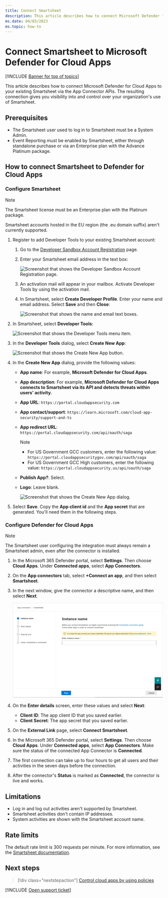 ```yaml
---
title: Connect Smartsheet
description: This article describes how to connect Microsoft Defender for Cloud Apps to your existing Smartsheet via the App Connector APIs. 
ms.date: 04/03/2023
ms.topic: how-to
---
```

# Connect Smartsheet to Microsoft Defender for Cloud Apps

<!--migrated, remove-->
[!INCLUDE [Banner for top of topics](includes/banner.md)]

This article describes how to connect Microsoft Defender for Cloud Apps to your existing Smartsheet via the App Connector APIs. The resulting connection gives you visibility into and control over your organization's use of Smartsheet.

## Prerequisites

- The Smartsheet user used to log in to Smartsheet must be a System Admin.
- Event Reporting must be enabled by Smartsheet, either through standalone purchase or via an Enterprise plan with the Advance Platinum package.

## How to connect Smartsheet to Defender for Cloud Apps

### Configure Smartsheet

>[!NOTE]
>The Smartsheet license must be an Enterprise plan with the Platinum package.
>
>Smartsheet accounts hosted in the EU region (the .eu domain suffix) aren't currently supported.

1. Register to add Developer Tools to your existing Smartsheet account:
    1. Go to the [Developer Sandbox Account Registration](https://developers.smartsheet.com/register/) page.

    1. Enter your Smartsheet email address in the text box:

        ![Screenshot that shows the Developer Sandbox Account Registration page.](media/smartsheet-register-to-developer-tools.png)

    1. An activation mail will appear in your mailbox. Activate Developer Tools by using the activation mail.

    1. In Smartsheet, select **Create Developer Profile**. Enter your name and email address. Select **Save** and then **Close**:

       ![Screenshot that shows the name and email text boxes.](media/smartsheet-create-developer-tools.png)

2. In Smartsheet, select **Developer Tools**:

   ![Screenshot that shows the Developer Tools menu item.](media/smartsheet-entering-developer-tools.png)

3. In the **Developer Tools** dialog, select **Create New App**:

   ![Screenshot that shows the Create New App button.](media/smartsheet-developer-tools.png)

4. In the **Create New App** dialog, provide the following values:
    - **App name**: For example, **Microsoft Defender for Cloud Apps**.
    - **App description**: For example, **Microsoft Defender for Cloud Apps connects to Smartsheet via its API and detects threats within users' activity.**
    - **App URL**: `https://portal.cloudappsecurity.com`
    - **App contact/support**: `https://learn.microsoft.com/cloud-app-security/support-and-ts`
    - **App redirect URL**: `https://portal.cloudappsecurity.com/api/oauth/saga`

      > [!NOTE]
      >
      > - For US Government GCC customers, enter the following value: `https://portal.cloudappsecuritygov.com/api/oauth/saga`
      > - For US Government GCC High customers, enter the following value: `https://portal.cloudappsecurity.us/api/oauth/saga`

    - **Publish App?**: Select.
    - **Logo**: Leave blank.

      ![Screenshot that shows the Create New App dialog.](media/smartsheet-oauth-app-creation.png)

5. Select **Save**. Copy the **App client id** and the **App secret** that are generated. You'll need them in the following steps.

### Configure Defender for Cloud Apps

>[!NOTE]
>The Smartsheet user configuring the integration must always remain a Smartsheet admin, even after the connector is installed.

1. In the Microsoft 365 Defender portal, select **Settings**. Then choose **Cloud Apps**. Under **Connected apps**, select **App Connectors**.

1. On the **App connectors** tab, select **+Connect an app**, and then select **Smartsheet**.

1. In the next window, give the connector a descriptive name, and then select **Next**.

    ![Screenshot that shows the Connect Smartsheet button.](media/connect-smartsheet.png)

1. On the **Enter details** screen, enter these values and select **Next**:

    - **Client ID**: The app client ID that you saved earlier.
    - **Client Secret**: The app secret that you saved earlier.

1. On the **External Link** page, select **Connect Smartsheet**.
1. In the Microsoft 365 Defender portal, select **Settings**. Then choose **Cloud Apps**. Under **Connected apps**, select **App Connectors**. Make sure the status of the connected App Connector is **Connected**.
1. The first connection can take up to four hours to get all users and their activities in the seven days before the connection.
1. After the connector's **Status** is marked as **Connected**, the connector is live and works.

## Limitations

- Log in and log out activities aren't supported by Smartsheet.
- Smartsheet activities don't contain IP addresses.
- System activities are shown with the Smartsheet account name.

## Rate limits

The default rate limit is 300 requests per minute. For more information, see the [Smartsheet documentation](https://smartsheet.redoc.ly/#section/Work-at-Scale/Rate-Limiting).

## Next steps

> [!div class="nextstepaction"]
> [Control cloud apps by using policies](control-cloud-apps-with-policies.md)

[!INCLUDE [Open support ticket](includes/support.md)]
